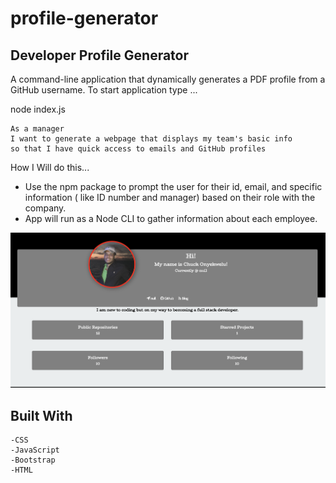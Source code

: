 # profile-generator

## Developer Profile Generator

A command-line application that dynamically generates a PDF profile from a GitHub username. To start application type ...

node index.js

```
As a manager
I want to generate a webpage that displays my team's basic info
so that I have quick access to emails and GitHub profiles
```

How I Will do this...

* Use the npm package to prompt the user for their id, email, and specific information ( like ID number and manager) based on their role with the company.
* App will run as a Node CLI to gather information about each employee.

![alt text](/profile.png)

## Built With 

```
-CSS
-JavaScript
-Bootstrap
-HTML
```
